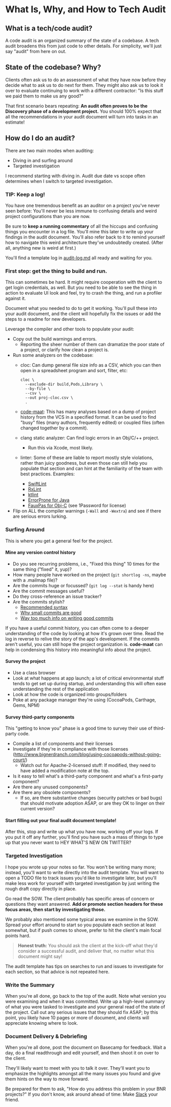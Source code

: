 # What Is, Why, and How to Tech Audit
## What is a tech/code audit?
A code audit is an organized summary of the state of a codebase.
A tech audit broadens this from just code to other details.
For simplicity, we'll just say "audit" from here on out.


## State of the codebase? Why?
Clients often ask us to do an assessment of what they have now
before they decide what to ask us to do next for them.
They might also ask us to look it over
to evaluate continuing to work with a different contractor:
"Is this stuff we paid them to make us any good?"

That first scenario bears repeating:
**An audit often proves to be the Discovery phase of a development project.**
You should 100% expect that all the recommendations in your audit document
will turn into tasks in an estimate!


## How do I do an audit?
There are two main modes when auditing:

- Diving in and surfing around
- Targeted investigation

I recommend starting with diving in.
Audit due date vs scope often determines when I switch to targeted
investigation.

### TIP: Keep a log!
You have one tremendous benefit as an auditor
on a project you've never seen before:
You'll never be less immune to confusing details
and weird project configurations
than you are now.

Be sure to **keep a running commentary**
of all the hiccups and confusing things you encounter in a log file.
You'll mine this later to write up your findings in the audit document.
You'll also refer back to it to remind yourself
how to navigate this weird architecture they've undoubtedly created.
(After all, anything new is weird at first.)

You'll find a template log in [audit-log.md](audit-log.md)
all ready and waiting for you.

### First step: get the thing to build and run.
This can sometimes be hard. It might require cooperation with the client to get login credentials, as well. But you need to be able to see the thing in action to evaluate UI look and feel, try to crash the thing, and run a profiler against it.

Document what you needed to do to get it working. You'll pull these into your audit document, and the client will hopefully fix the issues or add the steps to a readme for new developers.

Leverage the compiler and other tools to populate your audit:

- Copy out the build warnings and errors.
  - Reporting the sheer number of them can dramatize the poor state of a project, or clarify how clean a project is.
- Run some analyzers on the codebase:
    - cloc: Can dump general file size info as a CSV, which you can then open
      in a spreadsheet program and sort, filter, etc:

          cloc \
            --exclude-dir build,Pods,Library \
            --by-file \
            --csv \
            --out proj-cloc.csv \
            .
    - [code-maat](https://github.com/adamtornhill/code-maat): This has many
      analyses based on a dump of project history from the VCS in a specified
      format. It can be used to find "busy" files (many authors, frequently
      edited) or coupled files (often changed together by a commit).
    - clang static analyzer: Can find logic errors in an Obj/C/++ project.
        - Run this via Xcode, most likely.
    - linter: Some of these are liable to report mostly style violations,
      rather than juicy goodness, but even those can still help you populate
      that section and can hint at the familiarity of the team with best
      practices. Examples:
        - [SwiftLint](https://github.com/realm/SwiftLint)
        - [RxLint](https://bitbucket.org/littlerobots/rxlint/)
        - [ktlint](https://ktlint.github.io/)
        - [ErrorProne for Java](https://errorprone.info/)
        - [FauxPas for Obj-C](http://fauxpasapp.com/) (see 1Password for license)
- Flip on ALL the compiler warnings (`-Wall` and `-Wextra`) and see if there
  are serious errors lurking.


### Surfing Around
This is where you get a general feel for the project.

#### Mine any version control history 

- Do you see recurring problems, i.e., "Fixed this thing" 10 times for the same thing ("fixed" it, yup)?
- How many people have worked on the project (`git shortlog -ns`, maybe with a .mailmap file)?
- Are the commits huge or focussed? (`git log --stat` is handy here)
- Are the commit messages useful?
- Do they cross-reference an issue tracker?
- Are the commits stylish?
    - [Recommended syntax](http://tbaggery.com/2008/04/19/a-note-about-git-commit-messages.html)
    - [Why small commits are good](http://www.bignerdranch.com/blog/small-distinct-commits-say-you-care/)
    - [Way too much info on writing good commits](https://wiki.openstack.org/wiki/GitCommitMessages)


If you have a useful commit history, you can often come to a deeper
understanding of the code by looking at how it's grown over time. Read the log
in reverse to relive the story of the app's development. If the commits aren't
useful, you can still hope the project organization is. **code-maat** can help
in condensing this history into meaningful info about the project.

#### Survey the project

- Use a class browser
- Look at what happens at app launch; a lot of critical environmental stuff tends to get set up during startup, and understanding this will often ease understanding the rest of the application
- Look at how the code is organized into groups/folders
- Poke at any package manager they're using (CocoaPods, Carthage, Gems, NPM)


#### Survey third-party components
This "getting to know you" phase is a good time to survey their use of third-party code.

- Compile a list of components and their licenses
- Investigate if they're in compliance with those licenses (http://www.bignerdranch.com/blog/using-cocoapods-without-going-court/)
    - Watch out for Apache-2-licensed stuff: If modified, they need to have added a modification note at the top.
- Is it easy to tell what's a third-party component and what's a first-party component?
- Are there any unused components?
- Are there any obsolete components?
    - If so, are there substantive changes (security patches or bad bugs) that should motivate adoption ASAP, or are they OK to linger on their current version?


#### Start filling out your final audit document template!
After this, stop and write up what you have now, working off your logs. If you put it off any further, you'll find you have such a mass of things to type up that you never want to HEY WHAT'S NEW ON TWITTER?



### Targeted Investigation
I hope you wrote up your notes so far.
You won't be writing many more; instead, you'll want to write directly into the audit template.
You will want to open a TODO file to track issues you'd like to investigate later, but you'll make less work for yourself with targeted investigation by just writing the rough draft copy directly in place.

Go read the SOW. The client probably has specific areas of concern or questions they want answered. **Add or promote section headers for these focus areas, then start by investigating those.**

We probably also mentioned some typical areas we examine in the SOW.
Spread your effort around to start so you populate each section at least
somewhat, but if push comes to shove, prefer to hit the client's main focal
points hard.

> **Honest truth:** You should ask the client at the kick-off what
> they'd consider a successful audit, and deliver that, no matter what this
> document might say!

The audit template has tips on searches to run and issues to investigate for
each section, so that advice is not repeated here.


### Write the Summary
When you're all done, go back to the top of the audit.
Note what version you were examining and when it was committed.
Write up a high-level summary of what you were tasked to investigate and your general read of the state of the project.
Call out any serious issues that they should fix ASAP;
by this point, you likely have 10 pages or more of document,
and clients will appreciate knowing where to look.



### Document Delivery & Debriefing
When you're all done, post the document on Basecamp for feedback.
Wait a day, do a final readthrough and edit yourself,
and then shoot it on over to the client.

They'll likely want to meet with you to talk it over.
They'll want you to emphasize the highlights
amongst all the many issues you found
and give them hints on the way to move forward.

Be prepared for them to ask,
"How do you address this problem in your BNR projects?"
If you don't know, ask around ahead of time:
Make [Slack](https://bignerdranch.slack.com/) your friend.
